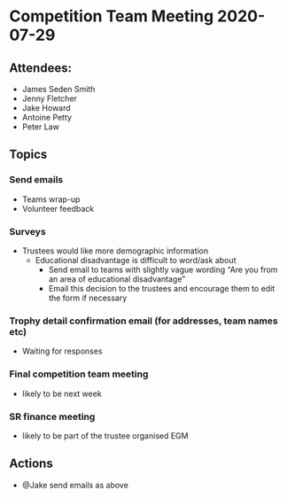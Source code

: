 # Competition Team Meeting 2020-07-29

## Attendees:

- James Seden Smith
- Jenny Fletcher
- Jake Howard
- Antoine Petty
- Peter Law

## Topics

### Send emails

- Teams wrap-up
- Volunteer feedback

### Surveys

- Trustees would like more demographic information
	- Educational disadvantage is difficult to word/ask about
		- Send email to teams with slightly vague wording “Are you from an area of educational disadvantage”
		- Email this decision to the trustees and encourage them to edit the form if necessary

### Trophy detail confirmation email (for addresses, team names etc)

- Waiting for responses

### Final competition team meeting

- likely to be next week

### SR finance meeting 

- likely to be part of the trustee organised EGM


## Actions

- @Jake send emails as above
